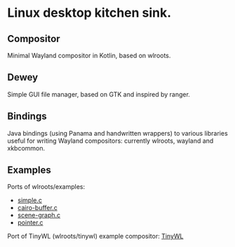 # Linux desktop kitchen sink.

## Compositor

Minimal Wayland compositor in Kotlin, based on wlroots.

## Dewey

Simple GUI file manager, based on GTK and inspired by ranger.

## Bindings

Java bindings (using Panama and handwritten wrappers) to various libraries useful for writing Wayland compositors: currently wlroots, wayland and xkbcommon.

## Examples

Ports of wlroots/examples:

* [simple.c](examples/simple)
* [cairo-buffer.c](examples/cairo-buffer)
* [scene-graph.c](examples/scene-graph)
* [pointer.c](examples/pointer)

Port of TinyWL (wlroots/tinywl) example compositor: [TinyWL](examples/tinywl) 